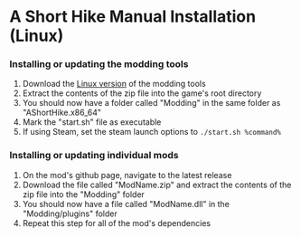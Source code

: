 # A Short Hike Manual Installation (Linux)

### Installing or updating the modding tools
1. Download the [Linux version](https://github.com/BrandenEK/AShortHike.ModdingTools/raw/main/modding-tools-linux-x64.zip) of the modding tools
1. Extract the contents of the zip file into the game's root directory
1. You should now have a folder called "Modding" in the same folder as "AShortHike.x86_64"
1. Mark the "start.sh" file as executable
1. If using Steam, set the steam launch options to ```./start.sh %command%```

### Installing or updating individual mods
1. On the mod's github page, navigate to the latest release
1. Download the file called "ModName.zip" and extract the contents of the zip file into the "Modding" folder
1. You should now have a file called "ModName.dll" in the "Modding/plugins" folder
1. Repeat this step for all of the mod's dependencies